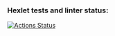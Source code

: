 ### Hexlet tests and linter status:
[![Actions Status](https://github.com/U-r-r-r-taev/layout-designer-project-lvl1/workflows/hexlet-check/badge.svg)](https://github.com/U-r-r-r-taev/layout-designer-project-lvl1/actions)